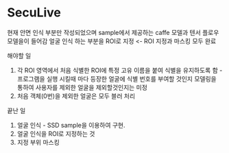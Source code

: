 # SecuLive


현재 안면 인식 부분만 작성되었으며 sample에서 제공하는 caffe 모델과 텐서 플로우 모델을이 들어감
얼굴 인식 하는 부분을 ROI로 지정 <- ROI 지정과 마스킹 모두 완료

해야할 일

1. 각 ROI 영역에서 처음 식별한 ROI에 특정 고유 이름을 붙여 식별을 유지하도록 함
  -프로그램을 실행 시킬때 마다 등장한 얼굴에 식별 번호를 부여할 것인지 모델링을 통하여 사용자를 제외한 얼굴을 제외할것인지는 미정 
2. 처음 객체(0번)을 제외한 얼굴은 모두 블러 처리



끝난 일
1. 얼굴 인식 - SSD sample을 이용하여 구현.
2. 얼굴 인식을 ROI로 지정하는 것
3. 지정 부위 마스킹
